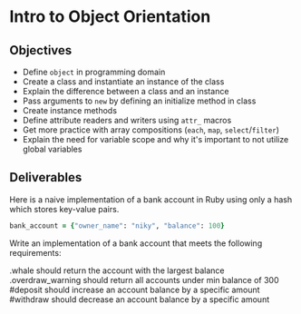 # Intro to Object Orientation

## Objectives

* Define `object` in programming domain
* Create a class and instantiate an instance of the class
* Explain the difference between a class and an instance
* Pass arguments to `new` by defining an initialize method in class
* Create instance methods
* Define attribute readers and writers using `attr_` macros
* Get more practice with array compositions (`each`, `map`, `select`/`filter`)
* Explain the need for variable scope and why it's important to not utilize global variables

## Deliverables

Here is a naive implementation of a bank account in Ruby using only a hash which stores key-value pairs.

```ruby
bank_account = {"owner_name": "niky", "balance": 100}
```

Write an implementation of a bank account that meets the following requirements:

.whale should return the account with the largest balance
.overdraw_warning should return all accounts under min balance of 300
#deposit should increase an account balance by a specific amount
#withdraw should decrease an account balance by a specific amount
